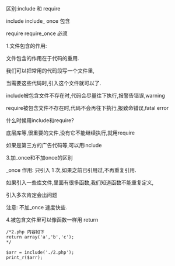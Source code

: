 区别:include 和 require

include include_ once 包含

require require_once 必须1.文件包含的作用:文件包含的作用在于代码的重用.我们可以把常用的代码段写一个文件里,当需要这些代码时,引入这个文件就可以了.include被包含文件不存在时,代码会尽量往下执行,报警告错误,warningrequire被包含文件不存在时,代码不会再往下执行,报致命错误,fatal error什么时候用include和require?底层库等,很重要的文件,没有它不能继续执行,就用require如果是第三方的广告代码等,可以用include3.加_once和不加once的区别_once 作用: 只引入 1 次,如果之前已引用过,不再重复引用.如果引入一些库文件,里面有很多函数,我们知道函数不能重复定义,引入多次肯定会出问题注意: 不加_once 速度快些.4.被包含文件里可以像函数一样用 return	/*2.php 内容如下	return array('a','b','c');	*/	$arr = include('./2.php');	print_r($arr);	